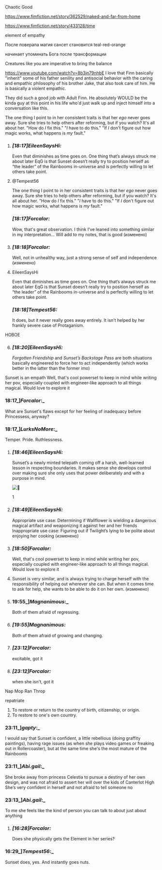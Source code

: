Chaotic Good

https://www.fimfiction.net/story/362529/naked-and-far-from-home

https://www.fimfiction.net/story/433128/time

element of empathy

После поверапа магия сансет становится teal-red-orange

начинает упоминать Бога после трансформации

Creatures like you are imperative to bring the balance

https://www.youtube.com/watch?v=8b3jn79nhbE
I love that Finn basically "inherit" some of his father senility and antisocial behavior with the caring and empathic philosophy of his brother Jake, that also took care of him. He is basically a violent empathic.

They did such a good job with Adult Finn. He absolutely WOULD be the kinda guy at this point in his life who'd just walk up and inject himself into a conversation like this.

The one thing I point to in her consistent traits is that her _ego_ never goes away. Sure she tries to help others after reforming, but if you watch? It's all about her. "How do _I_ fix this." "_I_ have to do this." "If _I_ don't figure out how magic works, what happens is _my_ fault."

1. ### _[_18:17_]_EileenSaysHi_:_ 
    
    Even that diminishes as time goes on. One thing that’s always struck me about later EqG is that Sunset doesn’t really try to position herself as “the leader” of the Rainbooms in-universe and is perfectly willing to let others take point.
    
2. @Tempest56
    
    The one thing I point to in her consistent traits is that her _ego_ never goes away. Sure she tries to help others after reforming, but if you watch? It's all about her. "How do _I_ fix this." "_I_ have to do this." "If _I_ don't figure out how magic works, what happens is _my_ fault."
    
    ### _[_18:17_]_Forcalor_:_ 
    
    Wow, that's great observation. I think I've leaned into something similar in my interpretation... Will add to my notes, that is good (изменено)
    
3. ### _[_18:18_]_Forcalor_:_ 
    
    Well, not in unhealthy way, just a strong sense of self and independence (изменено)
    
4. EileenSaysHi
    
    Even that diminishes as time goes on. One thing that’s always struck me about later EqG is that Sunset doesn’t really try to position herself as “the leader” of the Rainbooms in-universe and is perfectly willing to let others take point.
    
    ### _[_18:18_]_Tempest56_:_ 
    
    It does, but it never really goes away entirely. It isn't helped by her frankly severe case of Protaganism.
    

НОВОЕ

6. ### _[_18:20_]_EileenSaysHi_:_ 
    
    _Forgotten Friendship_ and _Sunset’s Backstage Pass_ are both situations basically engineered to force her to act independently (which works better in the latter than the former imo)

Sunset is an empath
Well, that's cool powerset to keep in mind while writing her pov, especially coupled with engineer-like approach to all things magical. Would love to explore it
### 18:17_]_Forcalor_:_ 

What are Sunset's flaws except for her feeling of inadequacy before Princessess, anyway?
### 18:17_]_LurksNoMore_:_ 

Temper. Pride. Ruthlessness.

1. ### _[_18:46_]_EileenSaysHi_:_ 
    
    Sunset’s a newly minted telepath coming off a harsh, well-learned lesson in respecting boundaries. It makes sense she develops control over making sure she only uses that power deliberately and with a purpose in mind.
    
    ![💯](https://discord.com/assets/db009c8fa13d0f303df266e9d42c8e30.svg)
    
    1
    
2. ### _[_18:49_]_EileenSaysHi_:_ 
    
    Appropriate use case: Determining if Wallflower is wielding a dangerous magical artifact and weaponizing it against her and her friends Inappropriate use case: Figuring out if Twilight’s lying to be polite about enjoying her cooking (изменено)
    
3. ### _[_18:50_]_Forcalor_:_ 
    
    Well, that's cool powerset to keep in mind while writing her pov, especially coupled with engineer-like approach to all things magical. Would love to explore it


1.  Sunset is very similar, and is always trying to charge herself with the responsibility of helping out wherever she can. But when it comes time to ask for help, she wants to be able to do it on her own. (изменено)

1. ### 19:55_]_Magnanimous_:_ 
    
    Both of them afraid of regressing.
    
2. ### _[_19:55_]_Magnanimous_:_ 
    
    Both of them afraid of growing and changing.

3. ### _[_23:12_]_Forcalor_:_ 
    
    excitable, got it
    
2. ### _[_23:12_]_Forcalor_:_ 
    
    when she isn't, got it

Nap Mop Ran Throp

repatriate
1. To restore or return to the country of birth, citizenship, or origin.
2. To restore to one's own country.

### 23:11_]_gapty_:_ 

I would say that Sunset is confident, a little rebellious (doing graffity paintings), having rage issues (as when she plays video games or freaking out in Rollercoaster), but at the same time she's the most mature of the Rainbooms

### 23:11_]_Abi.gail_:_ 

She broke away from princess Celestia to pursue a destiny of her own design, and was not afraid to assert her will over the kids of Canterlot High She’s very confident in herself and not afraid to tell someone no

### 23:13_]_Abi.gail_:_ 

To me she feels like the kind of person you can talk to about just about anything


1. ### _[_16:28_]_Forcalor_:_ 
    
    Does she physically gets the Element in her series?
### 16:29_]_Tempest56_:_ 

Sunset does, yes. And instantly goes nuts.